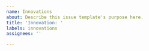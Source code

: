 ```yaml
---
name: Innovations
about: Describe this issue template's purpose here.
title: 'Innovation: '
labels: innovations
assignees: ''

---
```



